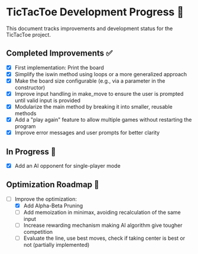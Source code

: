 # TicTacToe Development Progress 📝

This document tracks improvements and development status for the TicTacToe project.

## Completed Improvements ✅

- [x] First implementation: Print the board
- [x] Simplify the iswin method using loops or a more generalized approach
- [x] Make the board size configurable (e.g., via a parameter in the constructor)
- [x] Improve input handling in make_move to ensure the user is prompted until valid input is provided
- [x] Modularize the main method by breaking it into smaller, reusable methods
- [x] Add a "play again" feature to allow multiple games without restarting the program
- [x] Improve error messages and user prompts for better clarity

## In Progress 🚧

- [x] Add an AI opponent for single-player mode 

## Optimization Roadmap 🔄

- [ ] Improve the optimization:
  - [x] Add Alpha-Beta Pruning 
  - [ ] Add memoization in minimax, avoiding recalculation of the same input
  - [ ] Increase rewarding mechanism making AI algorithm give tougher competition
  - [ ] Evaluate the line, use best moves, check if taking center is best or not (partially implemented)
